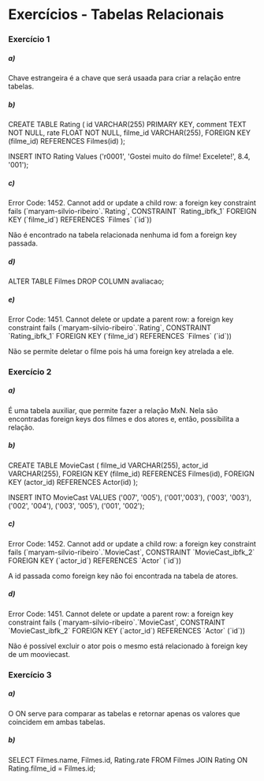 <h1>Exercícios - Tabelas Relacionais</h1>

<h3>Exercício 1</h3>

<h5>a)</h5>

<p>
Chave estrangeira é a chave que será usaada para criar a relação entre tabelas.
</p>

<h5>b)</h5>

<p>
CREATE TABLE Rating (
id VARCHAR(255) PRIMARY KEY,
comment TEXT NOT NULL,
rate FLOAT NOT NULL,
filme_id VARCHAR(255),
FOREIGN KEY (filme_id) REFERENCES Filmes(id)
);


INSERT INTO Rating Values
('r0001', 'Gostei muito do filme! Excelete!', 8.4, '001');

</p>


<h5>c)</h5>

<p>
Error Code: 1452. Cannot add or update a child row: a foreign key constraint fails (`maryam-silvio-ribeiro`.`Rating`, CONSTRAINT `Rating_ibfk_1` FOREIGN KEY (`filme_id`) REFERENCES `Filmes` (`id`))


Não é encontrado na tabela relacionada nenhuma id fom a foreign key passada.
</p>


<h5>d)</h5>

<p>
ALTER TABLE Filmes DROP COLUMN avaliacao;
</p>

<h5>e)</h5>

<p>
Error Code: 1451. Cannot delete or update a parent row: a foreign key constraint fails (`maryam-silvio-ribeiro`.`Rating`, CONSTRAINT `Rating_ibfk_1` FOREIGN KEY (`filme_id`) REFERENCES `Filmes` (`id`))

Não se permite deletar o filme pois há uma foreign key atrelada a ele.
</p>







<h3>Exercício 2</h3>

<h5>a)</h5>

<p>
É uma tabela auxiliar, que permite fazer a relação MxN. Nela são encontradas foreign keys dos filmes e dos atores e, então, possibilita a relação.
</p>

<h5>b)</h5>

<p>
CREATE TABLE MovieCast (
filme_id VARCHAR(255),
actor_id VARCHAR(255),
FOREIGN KEY (filme_id) REFERENCES Filmes(id),
FOREIGN KEY (actor_id) REFERENCES Actor(id)
);

INSERT INTO MovieCast VALUES
('007', '005'), ('001','003'), ('003', '003'), ('002', '004'), ('003', '005'), ('001', '002');
</p>


<h5>c)</h5>

<p>
Error Code: 1452. Cannot add or update a child row: a foreign key constraint fails (`maryam-silvio-ribeiro`.`MovieCast`, CONSTRAINT `MovieCast_ibfk_2` FOREIGN KEY (`actor_id`) REFERENCES `Actor` (`id`))

A id passada como foreign key não foi encontrada na tabela de atores.

</p>


<h5>d)</h5>

<p>
Error Code: 1451. Cannot delete or update a parent row: a foreign key constraint fails (`maryam-silvio-ribeiro`.`MovieCast`, CONSTRAINT `MovieCast_ibfk_2` FOREIGN KEY (`actor_id`) REFERENCES `Actor` (`id`))

Não é possível excluir o ator pois o mesmo está relacionado à foreign key de um mooviecast.
</p>





<h3>Exercício 3</h3>

<h5>a)</h5>

<p>
O ON serve para comparar as tabelas e retornar apenas os valores que coincidem em ambas tabelas.
</p>

<h5>b)</h5>

<p>
SELECT Filmes.name, Filmes.id, Rating.rate
FROM Filmes
JOIN Rating
ON Rating.filme_id = Filmes.id;
</p>
